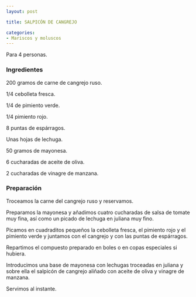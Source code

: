 ```yaml
---
layout: post

title: SALPICÓN DE CANGREJO

categories:
- Mariscos y moluscos
---
```

Para 4 personas.

<h3>Ingredientes</h3>

200 gramos de carne de cangrejo ruso.

1/4 cebolleta fresca.

1/4 de pimiento verde.

1/4 pimiento rojo.

8 puntas de espárragos.

Unas hojas de lechuga.

50 gramos de mayonesa.

6 cucharadas de aceite de oliva.

2 cucharadas de vinagre de manzana.

<h3>Preparación</h3>

Troceamos la carne del cangrejo ruso y reservamos.

Preparamos la mayonesa y añadimos cuatro cucharadas de salsa de tomate muy fina, así como un picado de lechuga en juliana muy fino.

Picamos en cuadraditos pequeños la cebolleta fresca, el pimiento rojo y el pimiento verde y juntamos con el cangrejo y con las puntas de espárragos.

Repartimos el compuesto preparado en boles o en copas especiales si hubiera.

Introducimos una base de mayonesa con lechugas troceadas en juliana y sobre ella el salpicón de cangrejo aliñado con aceite de oliva y vinagre de manzana.

Servimos al instante.